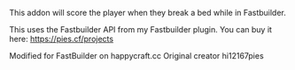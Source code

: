 This addon will score the player when they break a bed while in Fastbuilder.

This uses the Fastbuilder API from my Fastbuilder plugin. You can buy it here: https://pies.cf/projects

Modified for FastBuilder on happycraft.cc
Original creator hi12167pies
